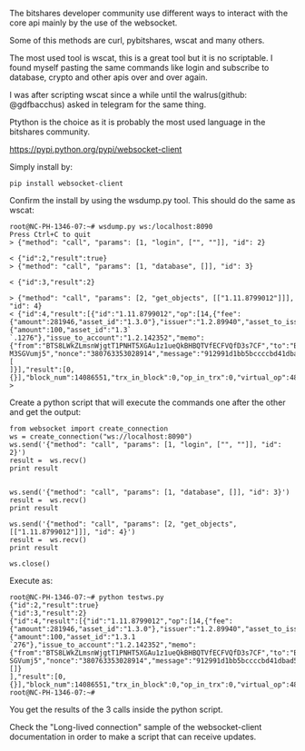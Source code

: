The bitshares developer community use different ways to interact with the core api mainly by the use of the websocket.

Some of this methods are curl, pybitshares, wscat and many others.

The most used tool is wscat, this is a great tool but it is no scriptable. I found myself pasting the same commands like login and subscribe to database, crypto and other apis over and over again.

I was after scripting wscat since a while until the walrus(github: @gdfbacchus) asked in telegram for the same thing.

Ptython is the choice as it is probably the most used language in the bitshares community.

https://pypi.python.org/pypi/websocket-client

Simply install by:

`pip install websocket-client`

Confirm the install by using the wsdump.py tool. This should do the same as wscat:

```
root@NC-PH-1346-07:~# wsdump.py ws:/localhost:8090
Press Ctrl+C to quit
> {"method": "call", "params": [1, "login", ["", ""]], "id": 2}

< {"id":2,"result":true}
> {"method": "call", "params": [1, "database", []], "id": 3}

< {"id":3,"result":2}

> {"method": "call", "params": [2, "get_objects", [["1.11.8799012"]]], "id": 4}
< {"id":4,"result":[{"id":"1.11.8799012","op":[14,{"fee":{"amount":281946,"asset_id":"1.3.0"},"issuer":"1.2.89940","asset_to_issue":{"amount":100,"asset_id":"1.3`
`.1276"},"issue_to_account":"1.2.142352","memo":{"from":"BTS8LWkZLmsnWjgtT1PNHT5XGAu1z1ueQkBHBQTVfECFVQfD3s7CF","to":"BTS6F1ZetzyG5FvjRiPjSkAjJfCqfr8AGbnGfH9FAGWZ`
M3SGVumj5","nonce":"380763353028914","message":"912991d1bb5bccccbd41dbad533836e667e5c5e9a31290c857ed6c5ea01756dd4d5893f1644c16c019170a4d0de346a2"},"extensions":[
]}],"result":[0,{}],"block_num":14086551,"trx_in_block":0,"op_in_trx":0,"virtual_op":48819}]}
>
```


Create a python script that will execute the commands one after the other and get the output:

```
from websocket import create_connection
ws = create_connection("ws://localhost:8090")
ws.send('{"method": "call", "params": [1, "login", ["", ""]], "id": 2}')
result =  ws.recv()
print result


ws.send('{"method": "call", "params": [1, "database", []], "id": 3}')
result =  ws.recv()
print result

ws.send('{"method": "call", "params": [2, "get_objects", [["1.11.8799012"]]], "id": 4}')
result =  ws.recv()
print result

ws.close()
```
Execute as:

```
root@NC-PH-1346-07:~# python testws.py 
{"id":2,"result":true}
{"id":3,"result":2}
{"id":4,"result":[{"id":"1.11.8799012","op":[14,{"fee":{"amount":281946,"asset_id":"1.3.0"},"issuer":"1.2.89940","asset_to_issue":{"amount":100,"asset_id":"1.3.1
`276"},"issue_to_account":"1.2.142352","memo":{"from":"BTS8LWkZLmsnWjgtT1PNHT5XGAu1z1ueQkBHBQTVfECFVQfD3s7CF","to":"BTS6F1ZetzyG5FvjRiPjSkAjJfCqfr8AGbnGfH9FAGWZM3
SGVumj5","nonce":"380763353028914","message":"912991d1bb5bccccbd41dbad533836e667e5c5e9a31290c857ed6c5ea01756dd4d5893f1644c16c019170a4d0de346a2"},"extensions":[]}
],"result":[0,{}],"block_num":14086551,"trx_in_block":0,"op_in_trx":0,"virtual_op":48819}]}
root@NC-PH-1346-07:~#
```


You get the results of the 3 calls inside the python script. 

Check the "Long-lived connection" sample of the websocket-client documentation in order to make a script that can receive updates.


